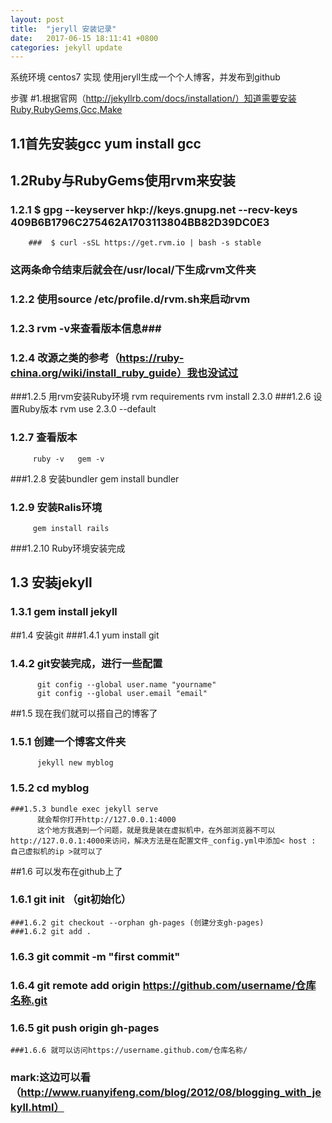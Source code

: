 ```yaml
---
layout: post
title:  "jeryll 安装记录"
date:   2017-06-15 18:11:41 +0800
categories: jekyll update
---
```

系统环境 centos7
实现     使用jeryll生成一个个人博客，并发布到github

步骤
#1.根据官网（http://jekyllrb.com/docs/installation/）知道需要安装Ruby,RubyGems,Gcc,Make
 ## 1.1首先安装gcc yum install gcc
 ## 1.2Ruby与RubyGems使用rvm来安装
   ### 1.2.1 $ gpg --keyserver hkp://keys.gnupg.net --recv-keys 409B6B1796C275462A1703113804BB82D39DC0E3
        ###  $ curl -sSL https://get.rvm.io | bash -s stable
  ### 这两条命令结束后就会在/usr/local/下生成rvm文件夹
  ### 1.2.2 使用source /etc/profile.d/rvm.sh来启动rvm
  ### 1.2.3 rvm -v来查看版本信息###
  ### 1.2.4 改源之类的参考（https://ruby-china.org/wiki/install_ruby_guide）我也没试过
   ###1.2.5 用rvm安装Ruby环境
         rvm requirements
         rvm install 2.3.0
   ###1.2.6 设置Ruby版本 
         rvm use 2.3.0 --default
  ### 1.2.7 查看版本
         ruby -v   gem -v
   ###1.2.8 安装bundler
         gem install bundler
  ### 1.2.9 安装Ralis环境
         gem install rails
   ###1.2.10 Ruby环境安装完成
 ## 1.3 安装jekyll
   ### 1.3.1 gem install jekyll
  ##1.4 安装git
    ###1.4.1 yum install git
   ### 1.4.2 git安装完成，进行一些配置
          git config --global user.name "yourname"
          git config --global user.email "email"
  ##1.5 现在我们就可以搭自己的博客了
   ### 1.5.1 创建一个博客文件夹
          jekyll new myblog
   ### 1.5.2 cd myblog
    ###1.5.3 bundle exec jekyll serve
          就会帮你打开http://127.0.0.1:4000
          这个地方我遇到一个问题，就是我是装在虚拟机中，在外部浏览器不可以http://127.0.0.1:4000来访问，解决方法是在配置文件_config.yml中添加< host : 自己虚拟机的ip >就可以了
  ##1.6 可以发布在github上了
   ### 1.6.1 git init （git初始化）
    ###1.6.2 git checkout --orphan gh-pages (创建分支gh-pages)
    ###1.6.2 git add .
   ### 1.6.3 git commit -m "first commit"
   ### 1.6.4 git remote add origin https://github.com/username/仓库名称.git
   ### 1.6.5 git push origin gh-pages
    ###1.6.6 就可以访问https://username.github.com/仓库名称/
   ### mark:这边可以看（http://www.ruanyifeng.com/blog/2012/08/blogging_with_jekyll.html）   
